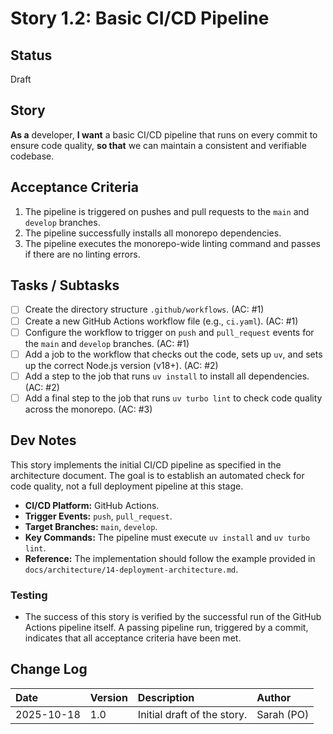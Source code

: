# <!-- Powered by BMAD™ Core -->

# Story 1.2: Basic CI/CD Pipeline

## Status

Draft

## Story

**As a** developer,
**I want** a basic CI/CD pipeline that runs on every commit to ensure code quality,
**so that** we can maintain a consistent and verifiable codebase.

## Acceptance Criteria

1. The pipeline is triggered on pushes and pull requests to the `main` and `develop` branches.
2. The pipeline successfully installs all monorepo dependencies.
3. The pipeline executes the monorepo-wide linting command and passes if there are no linting errors.

## Tasks / Subtasks

- [ ] Create the directory structure `.github/workflows`. (AC: #1)
- [ ] Create a new GitHub Actions workflow file (e.g., `ci.yaml`). (AC: #1)
- [ ] Configure the workflow to trigger on `push` and `pull_request` events for the `main` and `develop` branches. (AC: #1)
- [ ] Add a job to the workflow that checks out the code, sets up `uv`, and sets up the correct Node.js version (v18+). (AC: #2)
- [ ] Add a step to the job that runs `uv install` to install all dependencies. (AC: #2)
- [ ] Add a final step to the job that runs `uv turbo lint` to check code quality across the monorepo. (AC: #3)

## Dev Notes

This story implements the initial CI/CD pipeline as specified in the architecture document. The goal is to establish an automated check for code quality, not a full deployment pipeline at this stage.

- **CI/CD Platform:** GitHub Actions.
- **Trigger Events:** `push`, `pull_request`.
- **Target Branches:** `main`, `develop`.
- **Key Commands:** The pipeline must execute `uv install` and `uv turbo lint`.
- **Reference:** The implementation should follow the example provided in `docs/architecture/14-deployment-architecture.md`.

### Testing

- The success of this story is verified by the successful run of the GitHub Actions pipeline itself. A passing pipeline run, triggered by a commit, indicates that all acceptance criteria have been met.

## Change Log

| Date       | Version | Description                 | Author     |
| :--------- | :------ | :-------------------------- | :--------- |
| 2025-10-18 | 1.0     | Initial draft of the story. | Sarah (PO) |
